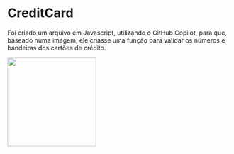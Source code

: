 # CreditCard

Foi criado um arquivo em Javascript, utilizando o GitHub Copilot, para que, baseado numa imagem, ele criasse uma função para validar os números e bandeiras dos cartões de crédito.

<img src="./assets/cards.png" width="200px" />
